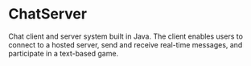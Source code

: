 # ChatServer
Chat client and server system built in Java. The client enables users to connect to a hosted server, send and receive real-time messages, and participate in a text-based game.
